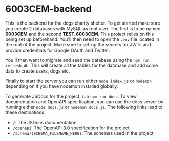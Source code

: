 # 6003CEM-backend

This is the backend for the dogs charity shelter. To get started make sure you create 2 databases with MySQL as root user. The first is to be named **6003CEM** and the second **TEST_6003CEM**. This project relies on this being set up beforehand. You'll then need to open the `.env` file located in the root of the project. Make sure to set-up the secrets for JWTs and provide credentials for Google OAuth and Twitter.

You'll then want to migrate and seed the database using the `npm run refresh_db`. This will create all the tables for the database and add some data to create users, dogs etc.

Finally to start the server you can run either `node index.js` or `nodemon` depending on if you have nodemon installed globally.

To generate JSDocs for the project, run `npm run docs`. To view documentation and OpenAPI specification, you can use the docs server by running either `node docs.js` or `nodemon docs.js`. The following links lead to these destinations:
* `/`: The JSDocs documentation 
* `/openapi`: The OpenAPI 3.0 specification for the project
* `/schema/{SCHEMA_FILENAME_HERE}`: The schemas used in the project